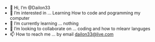 - 👋 Hi, I’m @Dailon33
- 👀 I’m interested in ... Learning How to code and pogramming my computer 
- 🌱 I’m currently learning ... nothing 
- 💞️ I’m looking to collaborate on ... coding and how to mleanr languges 
- 📫 How to reach me ... by email dailon33@live.com 

<!---
Dailon33/Dailon33 is a ✨ special ✨ repository because its `README.md` (this file) appears on your GitHub profile.
You can click the Preview link to take a look at your changes.
--->
